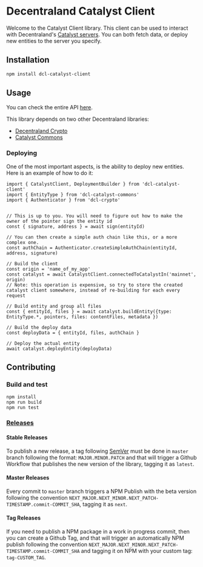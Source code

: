 # Decentraland Catalyst Client

Welcome to the Catalyst Client library. This client can be used to interact with Decentraland's [Catalyst servers](https://github.com/decentraland/catalyst). You can both fetch data, or deploy new entities to the server you specify.

## Installation

```bash
npm install dcl-catalyst-client
```

## Usage

You can check the entire API [here](src/CatalystAPI.ts).

This library depends on two other Decentraland libraries:

- [Decentraland Crypto](https://github.com/decentraland/decentraland-crypto/)
- [Catalyst Commons](https://github.com/decentraland/catalyst-commons/)

### Deploying

One of the most important aspects, is the ability to deploy new entities. Here is an example of how to do it:

```
import { CatalystClient, DeploymentBuilder } from 'dcl-catalyst-client'
import { EntityType } from 'dcl-catalyst-commons'
import { Authenticator } from 'dcl-crypto'


// This is up to you. You will need to figure out how to make the owner of the pointer sign the entity id
const { signature, address } = await sign(entityId)

// You can then create a simple auth chain like this, or a more complex one.
const authChain = Authenticator.createSimpleAuthChain(entityId, address, signature)

// Build the client
const origin = 'name_of_my_app'
const catalyst = await CatalystClient.connectedToCatalystIn('mainnet', origin)
// Note: this operation is expensive, so try to store the created catalyst client somewhere, instead of re-building for each every request

// Build entity and group all files
const { entityId, files } = await catalyst.buildEntity({type: EntityType.*, pointers, files: contentFiles, metadata })

// Build the deploy data
const deployData = { entityId, files, authChain }

// Deploy the actual entity
await catalyst.deployEntity(deployData)

```

## Contributing

### Build and test

```
npm install
npm run build
npm run test
```

### [Releases](https://registry.npmjs.org/dcl-catalyst-client)

#### Stable Releases

To publish a new release, a tag following [SemVer](https://semver.org/) must be done in `master` branch following the format: `MAJOR.MINOR.PATCH` and that will trigger a Github Workflow that publishes the new version of the library, tagging it as `latest`.

#### Master Releases

Every commit to `master` branch triggers a NPM Publish with the beta version following the convention `NEXT_MAJOR.NEXT_MINOR.NEXT_PATCH-TIMESTAMP.commit-COMMIT_SHA`, tagging it as `next`.

#### Tag Releases

If you need to publish a NPM package in a work in progress commit, then you can create a Github Tag, and that will trigger an automatically NPM publish following the convention `NEXT_MAJOR.NEXT_MINOR.NEXT_PATCH-TIMESTAMP.commit-COMMIT_SHA` and tagging it on NPM with your custom tag: `tag-CUSTOM_TAG`.
